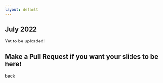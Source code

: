 ```yaml
---
layout: default
---
```


## July 2022

Yet to be uploaded! 

## Make a Pull Request if you want your slides to be here!

[back](/)